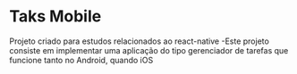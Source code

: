 # Taks Mobile
Projeto criado para estudos relacionados ao react-native
-Este projeto consiste em implementar uma aplicação do tipo gerenciador de tarefas que funcione tanto no Android, quando iOS
